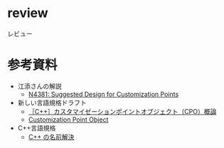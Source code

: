 # review
レビュー

# 参考資料
- 江添さんの解説
	- [N4381: Suggested Design for Customization Points](https://cpplover.blogspot.com/2015/05/c2015-04-pre-lenexa-mailings-n4381-n4389.html)
- 新しい言語規格ドラフト
	- [［C++］カスタマイゼーションポイントオブジェクト（CPO）概論](https://onihusube.hatenablog.com/entry/2020/06/26/225920)
	- [Customization Point Object](https://yohhoy.hatenadiary.jp/entry/20190403/p1)
- C++言語規格
	- [C++ の名前解決](https://prettysoft.hatenablog.com/entry/20101128/1497356882)
